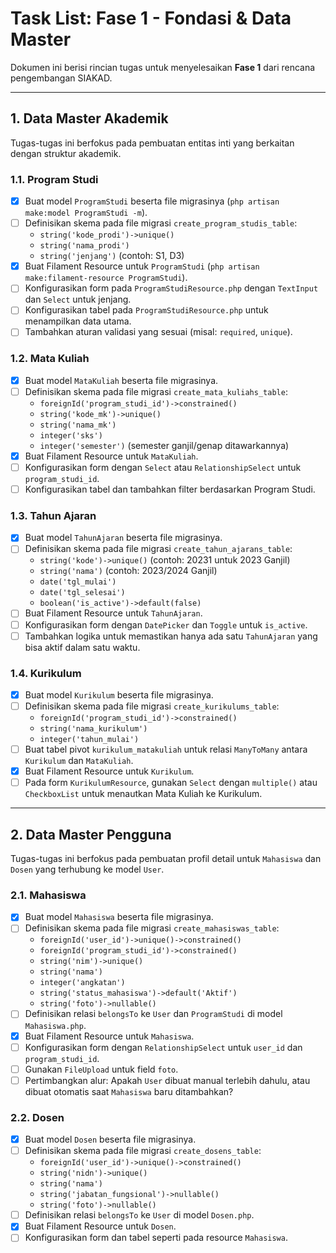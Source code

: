 # Task List: Fase 1 - Fondasi & Data Master

Dokumen ini berisi rincian tugas untuk menyelesaikan **Fase 1** dari rencana pengembangan SIAKAD.

---

## 1. Data Master Akademik

Tugas-tugas ini berfokus pada pembuatan entitas inti yang berkaitan dengan struktur akademik.

### 1.1. Program Studi

-   [x] Buat model `ProgramStudi` beserta file migrasinya (`php artisan make:model ProgramStudi -m`).
-   [ ] Definisikan skema pada file migrasi `create_program_studis_table`:
    -   `string('kode_prodi')->unique()`
    -   `string('nama_prodi')`
    -   `string('jenjang')` (contoh: S1, D3)
-   [x] Buat Filament Resource untuk `ProgramStudi` (`php artisan make:filament-resource ProgramStudi`).
-   [ ] Konfigurasikan form pada `ProgramStudiResource.php` dengan `TextInput` dan `Select` untuk jenjang.
-   [ ] Konfigurasikan tabel pada `ProgramStudiResource.php` untuk menampilkan data utama.
-   [ ] Tambahkan aturan validasi yang sesuai (misal: `required`, `unique`).

### 1.2. Mata Kuliah

-   [x] Buat model `MataKuliah` beserta file migrasinya.
-   [ ] Definisikan skema pada file migrasi `create_mata_kuliahs_table`:
    -   `foreignId('program_studi_id')->constrained()`
    -   `string('kode_mk')->unique()`
    -   `string('nama_mk')`
    -   `integer('sks')`
    -   `integer('semester')` (semester ganjil/genap ditawarkannya)
-   [x] Buat Filament Resource untuk `MataKuliah`.
-   [ ] Konfigurasikan form dengan `Select` atau `RelationshipSelect` untuk `program_studi_id`.
-   [ ] Konfigurasikan tabel dan tambahkan filter berdasarkan Program Studi.

### 1.3. Tahun Ajaran

-   [x] Buat model `TahunAjaran` beserta file migrasinya.
-   [ ] Definisikan skema pada file migrasi `create_tahun_ajarans_table`:
    -   `string('kode')->unique()` (contoh: 20231 untuk 2023 Ganjil)
    -   `string('nama')` (contoh: 2023/2024 Ganjil)
    -   `date('tgl_mulai')`
    -   `date('tgl_selesai')`
    -   `boolean('is_active')->default(false)`
-   [ ] Buat Filament Resource untuk `TahunAjaran`.
-   [ ] Konfigurasikan form dengan `DatePicker` dan `Toggle` untuk `is_active`.
-   [ ] Tambahkan logika untuk memastikan hanya ada satu `TahunAjaran` yang bisa aktif dalam satu waktu.

### 1.4. Kurikulum

-   [x] Buat model `Kurikulum` beserta file migrasinya.
-   [ ] Definisikan skema pada file migrasi `create_kurikulums_table`:
    -   `foreignId('program_studi_id')->constrained()`
    -   `string('nama_kurikulum')`
    -   `integer('tahun_mulai')`
-   [ ] Buat tabel pivot `kurikulum_matakuliah` untuk relasi `ManyToMany` antara `Kurikulum` dan `MataKuliah`.
-   [x] Buat Filament Resource untuk `Kurikulum`.
-   [ ] Pada form `KurikulumResource`, gunakan `Select` dengan `multiple()` atau `CheckboxList` untuk menautkan Mata Kuliah ke Kurikulum.

---

## 2. Data Master Pengguna

Tugas-tugas ini berfokus pada pembuatan profil detail untuk `Mahasiswa` dan `Dosen` yang terhubung ke model `User`.

### 2.1. Mahasiswa

-   [x] Buat model `Mahasiswa` beserta file migrasinya.
-   [ ] Definisikan skema pada file migrasi `create_mahasiswas_table`:
    -   `foreignId('user_id')->unique()->constrained()`
    -   `foreignId('program_studi_id')->constrained()`
    -   `string('nim')->unique()`
    -   `string('nama')`
    -   `integer('angkatan')`
    -   `string('status_mahasiswa')->default('Aktif')`
    -   `string('foto')->nullable()`
-   [ ] Definisikan relasi `belongsTo` ke `User` dan `ProgramStudi` di model `Mahasiswa.php`.
-   [x] Buat Filament Resource untuk `Mahasiswa`.
-   [ ] Konfigurasikan form dengan `RelationshipSelect` untuk `user_id` dan `program_studi_id`.
-   [ ] Gunakan `FileUpload` untuk field `foto`.
-   [ ] Pertimbangkan alur: Apakah `User` dibuat manual terlebih dahulu, atau dibuat otomatis saat `Mahasiswa` baru ditambahkan?

### 2.2. Dosen

-   [x] Buat model `Dosen` beserta file migrasinya.
-   [ ] Definisikan skema pada file migrasi `create_dosens_table`:
    -   `foreignId('user_id')->unique()->constrained()`
    -   `string('nidn')->unique()`
    -   `string('nama')`
    -   `string('jabatan_fungsional')->nullable()`
    -   `string('foto')->nullable()`
-   [ ] Definisikan relasi `belongsTo` ke `User` di model `Dosen.php`.
-   [x] Buat Filament Resource untuk `Dosen`.
-   [ ] Konfigurasikan form dan tabel seperti pada resource `Mahasiswa`.

